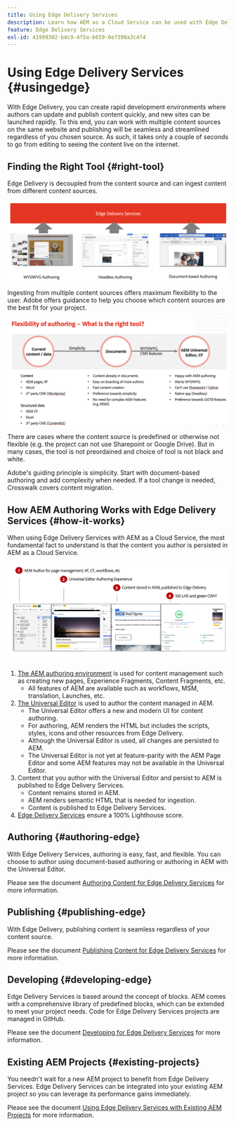 ```yaml
---
title: Using Edge Delivery Services
description: Learn how AEM as a Cloud Service can be used with Edge Delivery Services.
feature: Edge Delivery Services
exl-id: 41999302-b4c9-4f5a-b659-6e7398a3c4f4
---
```


# Using Edge Delivery Services {#usingedge}

With Edge Delivery, you can create rapid development environments where authors can update and publish content quickly, and new sites can be launched rapidly. To this end, you can work with multiple content sources on the same website and publishing will be seamless and streamlined regardless of you chosen source. As such, it takes only a couple of seconds to go from editing to seeing the content live on the internet.

## Finding the Right Tool {#right-tool}

Edge Delivery is decoupled from the content source and can ingest content from different content sources.

![Content sources for Edge Delivery](assets/content-sources.png)

Ingesting from multiple content sources offers maximum flexibility to the user. Adobe offers guidance to help you choose which content sources are the best fit for your project.

![Content source flexibility](assets/content-source-flexiblity.png)

There are cases where the content source is predefined or otherwise not flexible (e.g. the project can not use Sharepoint or Google Drive). But in many cases, the tool is not preordained and choice of tool is not black and white. 

Adobe's guiding principle is simplicity. Start with document-based authoring and add complexity when needed. If a tool change is needed, Crosswalk covers content migration.

## How AEM Authoring Works with Edge Delivery Services {#how-it-works}

When using Edge Delivery Services with AEM as a Cloud Service, the most fundamental fact to understand is that the content you author is persisted in AEM as a Cloud Service.

![How AEM authoring works with Edge Delivery Services](assets/how-aem-edge-works.png)

1. [The AEM authoring environment](/help/sites-cloud/authoring/getting-started/quick-start.md) is used for content management such as creating new pages, Experience Fragments, Content Fragments, etc.
   * All features of AEM are available such as workflows, MSM, translation, Launches, etc.
1. [The Universal Editor](/help/implementing/universal-editor/authoring.md) is used to author the content managed in AEM.
   * The Universal Editor offers a new and modern UI for content authoring.
   * For authoring, AEM renders the HTML but includes the scripts, styles, icons and other resources from Edge Delivery.
   * Although the Universal Editor is used, all changes are persisted to AEM.
   * The Universal Editor is not yet at feature-parity with the AEM Page Editor and some AEM features may not be available in the Universal Editor.
1. Content that you author with the Universal Editor and persist to AEM is published to Edge Delivery Services.
   * Content remains stored in AEM.
   * AEM renders semantic HTML that is needed for ingestion.
   * Content is published to Edge Delivery Services.
1. [Edge Delivery Services](https://www.aem.live/home) ensure a 100% Lighthouse score.


## Authoring {#authoring-edge}

With Edge Delivery Services, authoring is easy, fast, and flexible. You can choose to author using document-based authoring or authoring in AEM with the Universal Editor.

Please see the document [Authoring Content for Edge Delivery Services](authoring.md) for more information.

## Publishing {#publishing-edge}

With Edge Delivery, publishing content is seamless regardless of your content source.

Please see the document [Publishing Content for Edge Delivery Services](publishing.md) for more information.

## Developing {#developing-edge}

Edge Delivery Services is based around the concept of blocks. AEM comes with a comprehensive library of predefined blocks, which can be extended to meet your project needs. Code for Edge Delivery Services projects are managed in GitHub.

Please see the document [Developing for Edge Delivery Services](developing.md) for more information.

## Existing AEM Projects {#existing-projects}

You needn't wait for a new AEM project to benefit from Edge Delivery Services. Edge Delivery Services can be integrated into your existing AEM project so you can leverage its performance gains immediately.

Please see the document [Using Edge Delivery Services with Existing AEM Projects](existing-projects.md) for more information.
